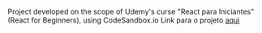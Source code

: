 Project developed on the scope of Udemy's curse "React para Iniciantes"(React for Beginners), using CodeSandbox.io
Link para o projeto [aqui](https://t3yhz4-5173.csb.app/)